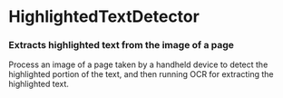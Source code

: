 # HighlightedTextDetector
### Extracts highlighted text from the image of a page

Process an image of a page taken by a handheld device to detect the highlighted portion of the text, and then running OCR for extracting the highlighted text.
